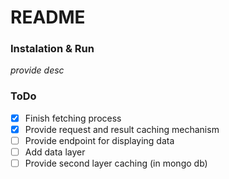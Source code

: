 # README

### Instalation & Run

*provide desc*

### ToDo

- [x] Finish fetching process
- [x] Provide request and result caching mechanism
- [ ] Provide endpoint for displaying data
- [ ] Add data layer
- [ ] Provide second layer caching (in mongo db)
